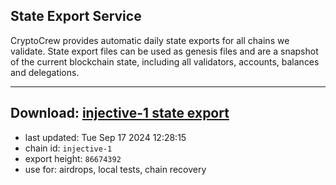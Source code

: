 ## State Export Service
CryptoCrew provides automatic daily state exports for all chains we validate. State export files can be used as genesis files and are a snapshot of the current blockchain state, including all validators, accounts, balances and delegations.

---
**Download: [injective-1 state export](https://dl-eu2.ccvalidators.com/SERVICE/injective/injective-1_export_86674392.json)**
---

- last updated: Tue Sep 17 2024 12:28:15
- chain id: `injective-1`
- export height: `86674392`
- use for: airdrops, local tests, chain recovery
